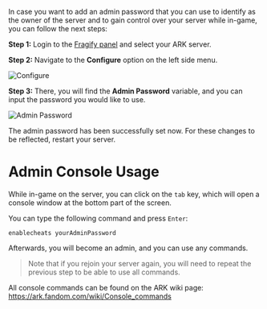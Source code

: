 In case you want to add an admin password that you can use to identify as the owner of the server and to gain control over your server while in-game, you can follow the next steps:

**Step 1:** Login to the [Fragify panel](https://panel.fragify.net/auth/login) and select your ARK server.

**Step 2:** Navigate to the **Configure** option on the left side menu.

![Configure](../images/configure.png)  

**Step 3:** There, you will find the **Admin Password** variable, and you can input the password you would like to use. 

![Admin Password](../images/admin-password.png)

The admin password has been successfully set now. For these changes to be reflected, restart your server.

# Admin Console Usage
While in-game on the server, you can click on the `tab` key, which will open a console window at the bottom part of the screen.

You can type the following command and press `Enter`:
```
enablecheats yourAdminPassword
```
Afterwards, you will become an admin, and you can use any commands. 

>Note that if you rejoin your server again, you will need to repeat the previous step to be able to use all commands. 

All console commands can be found on the ARK wiki page: https://ark.fandom.com/wiki/Console_commands
